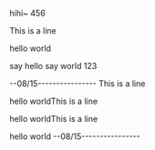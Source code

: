 hihi~
456

This is a line

hello world

say hello
say world
123

--08/15----------------
This is a line

hello worldThis is a line

hello worldThis is a line

hello world
--08/15----------------
